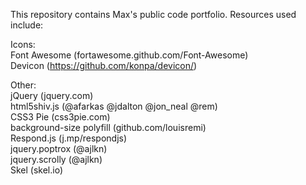 This repository contains Max's public code portfolio.
Resources used include:
  
  Icons:  
    Font Awesome (fortawesome.github.com/Font-Awesome)\
    Devicon (https://github.com/konpa/devicon/)  
  
  Other:  
    jQuery (jquery.com)  
    html5shiv.js (@afarkas @jdalton @jon_neal @rem)  
    CSS3 Pie (css3pie.com)  
    background-size polyfill (github.com/louisremi)  
    Respond.js (j.mp/respondjs)  
    jquery.poptrox (@ajlkn)  
    jquery.scrolly (@ajlkn)  
    Skel (skel.io)
